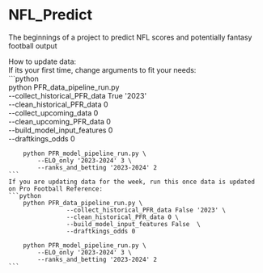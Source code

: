 # NFL_Predict
The beginnings of a project to predict NFL scores and potentially fantasy football output  


How to update data:  
    If its your first time, change arguments to fit your needs:  
    ```python  
        python PFR_data_pipeline_run.py \
                --collect_historical_PFR_data True '2023' \
                --clean_historical_PFR_data 0 \
                --collect_upcoming_data 0 \
                --clean_upcoming_PFR_data 0  \
                --build_model_input_features 0  \
                --draftkings_odds 0 

        python PFR_model_pipeline_run.py \
            --ELO_only '2023-2024' 3 \
            --ranks_and_betting '2023-2024' 2
    ```
    If you are updating data for the week, run this once data is updated on Pro Football Reference:  
    ```python  
        python PFR_data_pipeline_run.py \
                    --collect_historical_PFR_data False '2023' \
                    --clean_historical_PFR_data 0 \
                    --build_model_input_features False  \
                    --draftkings_odds 0
        
        python PFR_model_pipeline_run.py \
            --ELO_only '2023-2024' 3 \
            --ranks_and_betting '2023-2024' 2
    ```

        